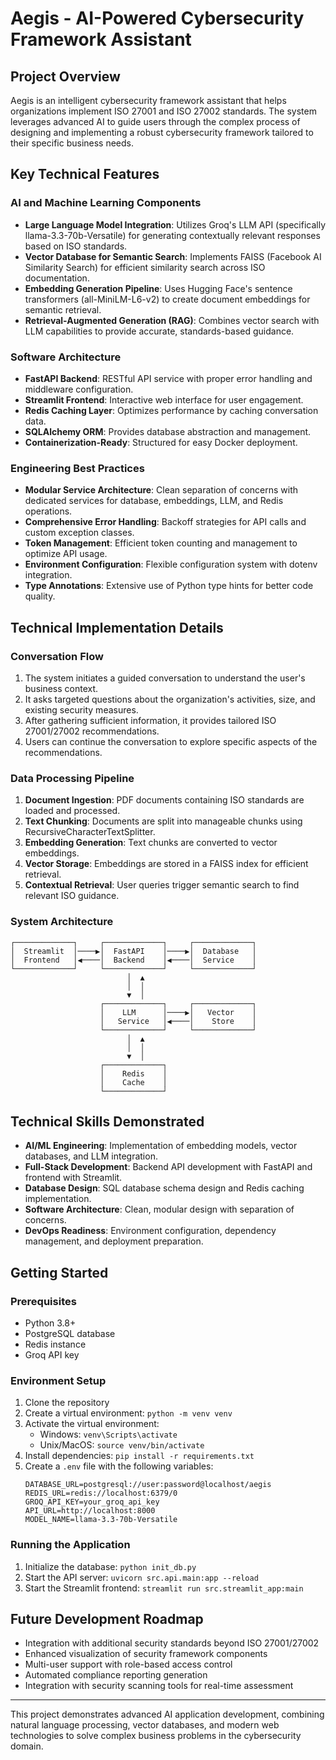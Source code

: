 # Aegis - AI-Powered Cybersecurity Framework Assistant

## Project Overview

Aegis is an intelligent cybersecurity framework assistant that helps organizations implement ISO 27001 and ISO 27002 standards. The system leverages advanced AI to guide users through the complex process of designing and implementing a robust cybersecurity framework tailored to their specific business needs.

## Key Technical Features

### AI and Machine Learning Components

- **Large Language Model Integration**: Utilizes Groq's LLM API (specifically llama-3.3-70b-Versatile) for generating contextually relevant responses based on ISO standards.
- **Vector Database for Semantic Search**: Implements FAISS (Facebook AI Similarity Search) for efficient similarity search across ISO documentation.
- **Embedding Generation Pipeline**: Uses Hugging Face's sentence transformers (all-MiniLM-L6-v2) to create document embeddings for semantic retrieval.
- **Retrieval-Augmented Generation (RAG)**: Combines vector search with LLM capabilities to provide accurate, standards-based guidance.

### Software Architecture

- **FastAPI Backend**: RESTful API service with proper error handling and middleware configuration.
- **Streamlit Frontend**: Interactive web interface for user engagement.
- **Redis Caching Layer**: Optimizes performance by caching conversation data.
- **SQLAlchemy ORM**: Provides database abstraction and management.
- **Containerization-Ready**: Structured for easy Docker deployment.

### Engineering Best Practices

- **Modular Service Architecture**: Clean separation of concerns with dedicated services for database, embeddings, LLM, and Redis operations.
- **Comprehensive Error Handling**: Backoff strategies for API calls and custom exception classes.
- **Token Management**: Efficient token counting and management to optimize API usage.
- **Environment Configuration**: Flexible configuration system with dotenv integration.
- **Type Annotations**: Extensive use of Python type hints for better code quality.

## Technical Implementation Details

### Conversation Flow

1. The system initiates a guided conversation to understand the user's business context.
2. It asks targeted questions about the organization's activities, size, and existing security measures.
3. After gathering sufficient information, it provides tailored ISO 27001/27002 recommendations.
4. Users can continue the conversation to explore specific aspects of the recommendations.

### Data Processing Pipeline

1. **Document Ingestion**: PDF documents containing ISO standards are loaded and processed.
2. **Text Chunking**: Documents are split into manageable chunks using RecursiveCharacterTextSplitter.
3. **Embedding Generation**: Text chunks are converted to vector embeddings.
4. **Vector Storage**: Embeddings are stored in a FAISS index for efficient retrieval.
5. **Contextual Retrieval**: User queries trigger semantic search to find relevant ISO guidance.

### System Architecture

```
┌─────────────┐     ┌─────────────┐     ┌─────────────┐
│  Streamlit  │────▶│  FastAPI    │────▶│  Database   │
│  Frontend   │◀────│  Backend    │◀────│  Service    │
└─────────────┘     └─────────────┘     └─────────────┘
                          │  ▲
                          │  │
                          ▼  │
                    ┌─────────────┐     ┌─────────────┐
                    │    LLM      │────▶│   Vector    │
                    │   Service   │◀────│    Store    │
                    └─────────────┘     └─────────────┘
                          │  ▲
                          │  │
                          ▼  │
                    ┌─────────────┐
                    │    Redis    │
                    │    Cache    │
                    └─────────────┘
```

## Technical Skills Demonstrated

- **AI/ML Engineering**: Implementation of embedding models, vector databases, and LLM integration.
- **Full-Stack Development**: Backend API development with FastAPI and frontend with Streamlit.
- **Database Design**: SQL database schema design and Redis caching implementation.
- **Software Architecture**: Clean, modular design with separation of concerns.
- **DevOps Readiness**: Environment configuration, dependency management, and deployment preparation.

## Getting Started

### Prerequisites

- Python 3.8+
- PostgreSQL database
- Redis instance
- Groq API key

### Environment Setup

1. Clone the repository
2. Create a virtual environment: `python -m venv venv`
3. Activate the virtual environment:
   - Windows: `venv\Scripts\activate`
   - Unix/MacOS: `source venv/bin/activate`
4. Install dependencies: `pip install -r requirements.txt`
5. Create a `.env` file with the following variables:
   ```
   DATABASE_URL=postgresql://user:password@localhost/aegis
   REDIS_URL=redis://localhost:6379/0
   GROQ_API_KEY=your_groq_api_key
   API_URL=http://localhost:8000
   MODEL_NAME=llama-3.3-70b-Versatile
   ```

### Running the Application

1. Initialize the database: `python init_db.py`
2. Start the API server: `uvicorn src.api.main:app --reload`
3. Start the Streamlit frontend: `streamlit run src.streamlit_app:main`

## Future Development Roadmap

- Integration with additional security standards beyond ISO 27001/27002
- Enhanced visualization of security framework components
- Multi-user support with role-based access control
- Automated compliance reporting generation
- Integration with security scanning tools for real-time assessment

---

This project demonstrates advanced AI application development, combining natural language processing, vector databases, and modern web technologies to solve complex business problems in the cybersecurity domain.
